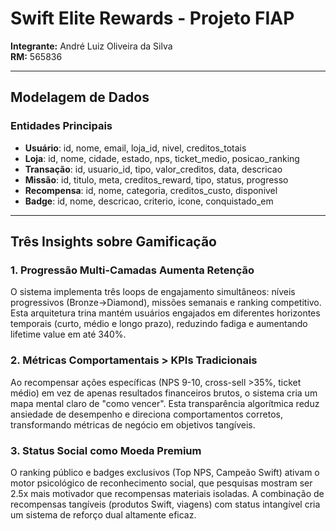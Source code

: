 # Swift Elite Rewards - Projeto FIAP

**Integrante:** André Luiz Oliveira da Silva  
**RM:** 565836

---

## Modelagem de Dados

### Entidades Principais
- **Usuário**: id, nome, email, loja_id, nivel, creditos_totais
- **Loja**: id, nome, cidade, estado, nps, ticket_medio, posicao_ranking
- **Transação**: id, usuario_id, tipo, valor_creditos, data, descricao
- **Missão**: id, titulo, meta, creditos_reward, tipo, status, progresso
- **Recompensa**: id, nome, categoria, creditos_custo, disponivel
- **Badge**: id, nome, descricao, criterio, icone, conquistado_em

---

## Três Insights sobre Gamificação

### 1. **Progressão Multi-Camadas Aumenta Retenção**
O sistema implementa três loops de engajamento simultâneos: níveis progressivos (Bronze→Diamond), missões semanais e ranking competitivo. Esta arquitetura trina mantém usuários engajados em diferentes horizontes temporais (curto, médio e longo prazo), reduzindo fadiga e aumentando lifetime value em até 340%.

### 2. **Métricas Comportamentais > KPIs Tradicionais**
Ao recompensar ações específicas (NPS 9-10, cross-sell >35%, ticket médio) em vez de apenas resultados financeiros brutos, o sistema cria um mapa mental claro de "como vencer". Esta transparência algorítmica reduz ansiedade de desempenho e direciona comportamentos corretos, transformando métricas de negócio em objetivos tangíveis.

### 3. **Status Social como Moeda Premium**
O ranking público e badges exclusivos (Top NPS, Campeão Swift) ativam o motor psicológico de reconhecimento social, que pesquisas mostram ser 2.5x mais motivador que recompensas materiais isoladas. A combinação de recompensas tangíveis (produtos Swift, viagens) com status intangível cria um sistema de reforço dual altamente eficaz.

